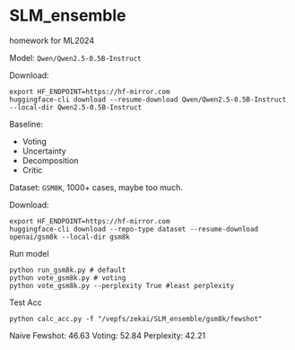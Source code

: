 # SLM_ensemble
homework for ML2024

Model: `Qwen/Qwen2.5-0.5B-Instruct`

Download:
```
export HF_ENDPOINT=https://hf-mirror.com
huggingface-cli download --resume-download Qwen/Qwen2.5-0.5B-Instruct --local-dir Qwen2.5-0.5B-Instruct
```

Baseline:
- Voting
- Uncertainty
- Decomposition
- Critic

Dataset: `GSM8K`, 1000+ cases, maybe too much.

Download:
```
export HF_ENDPOINT=https://hf-mirror.com
huggingface-cli download --repo-type dataset --resume-download openai/gsm8k --local-dir gsm8k
```

Run model
```
python run_gsm8k.py # default
python vote_gsm8k.py # voting
python vote_gsm8k.py --perplexity True #least perplexity
```

Test Acc
```
python calc_acc.py -f "/vepfs/zekai/SLM_ensemble/gsm8k/fewshot"
```
Naive Fewshot: 46.63
Voting: 52.84
Perplexity: 42.21
